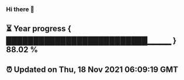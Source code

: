 ### Hi there 👋
⏳ Year progress { ██████████████████████████▁▁▁▁ } 88.02 %
---
⏰ Updated on Thu, 18 Nov 2021 06:09:19 GMT
---
